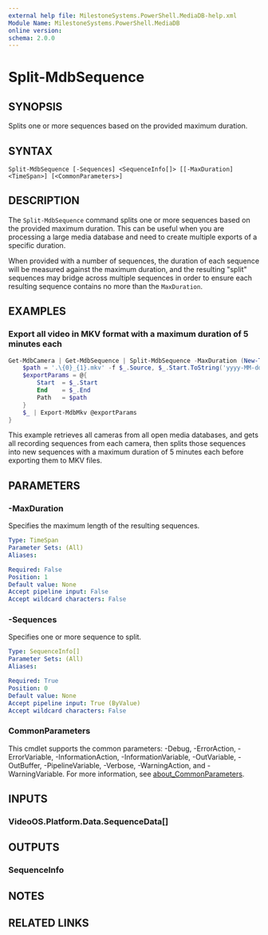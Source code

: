 ```yaml
---
external help file: MilestoneSystems.PowerShell.MediaDB-help.xml
Module Name: MilestoneSystems.PowerShell.MediaDB
online version:
schema: 2.0.0
---
```


# Split-MdbSequence

## SYNOPSIS

Splits one or more sequences based on the provided maximum duration.

## SYNTAX

```
Split-MdbSequence [-Sequences] <SequenceInfo[]> [[-MaxDuration] <TimeSpan>] [<CommonParameters>]
```

## DESCRIPTION

The `Split-MdbSequence` command splits one or more sequences based on the provided maximum duration. This can be useful
when you are processing a large media database and need to create multiple exports of a specific duration.

When provided with a number of sequences, the duration of each sequence will be measured against the maximum duration,
and the resulting "split" sequences may bridge across multiple sequences in order to ensure each resulting sequence
contains no more than the `MaxDuration`.

## EXAMPLES

### Export all video in MKV format with a maximum duration of 5 minutes each

```powershell
Get-MdbCamera | Get-MdbSequence | Split-MdbSequence -MaxDuration (New-Timespan -Minutes 5) | ForEach-Object {
    $path = '.\{0}_{1}.mkv' -f $_.Source, $_.Start.ToString('yyyy-MM-dd_HH-mm-ss')
    $exportParams = @{
        Start  = $_.Start
        End    = $_.End
        Path   = $path
    }
    $_ | Export-MdbMkv @exportParams
}
```

This example retrieves all cameras from all open media databases, and gets all recording sequences from each camera,
then splits those sequences into new sequences with a maximum duration of 5 minutes each before exporting them to MKV
files.

## PARAMETERS

### -MaxDuration

Specifies the maximum length of the resulting sequences.

```yaml
Type: TimeSpan
Parameter Sets: (All)
Aliases:

Required: False
Position: 1
Default value: None
Accept pipeline input: False
Accept wildcard characters: False
```

### -Sequences

Specifies one or more sequence to split.

```yaml
Type: SequenceInfo[]
Parameter Sets: (All)
Aliases:

Required: True
Position: 0
Default value: None
Accept pipeline input: True (ByValue)
Accept wildcard characters: False
```

### CommonParameters

This cmdlet supports the common parameters: -Debug, -ErrorAction, -ErrorVariable, -InformationAction, -InformationVariable, -OutVariable, -OutBuffer, -PipelineVariable, -Verbose, -WarningAction, and -WarningVariable. For more information, see [about_CommonParameters](http://go.microsoft.com/fwlink/?LinkID=113216).

## INPUTS

### VideoOS.Platform.Data.SequenceData[]

## OUTPUTS

### SequenceInfo

## NOTES

## RELATED LINKS
